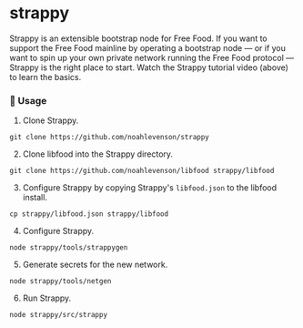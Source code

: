 # strappy

Strappy is an extensible bootstrap node for Free Food. If you want to support the Free Food mainline by operating a bootstrap node &mdash; or if you want to spin up your own private network running the Free Food protocol &mdash; Strappy is the right place to start. Watch the Strappy tutorial video (above) to learn the basics.

### :100: Usage

1. Clone Strappy.

`git clone https://github.com/noahlevenson/strappy`

2. Clone libfood into the Strappy directory.

`git clone https://github.com/noahlevenson/libfood strappy/libfood`

3. Configure Strappy by copying Strappy's `libfood.json` to the libfood install.

`cp strappy/libfood.json strappy/libfood`

4. Configure Strappy.

`node strappy/tools/strappygen`

5. Generate secrets for the new network.

`node strappy/tools/netgen`

6. Run Strappy.

`node strappy/src/strappy`